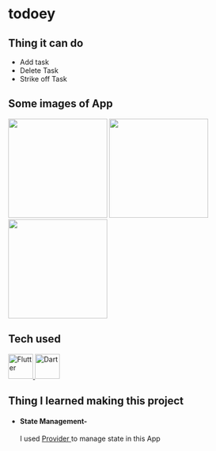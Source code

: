# todoey

## Thing it can do
 * Add task
 * Delete Task
 * Strike off Task

## Some images of App

<img src="https://user-images.githubusercontent.com/71614009/115814470-bea84f00-a412-11eb-9b65-198d0211c926.jpg" width ="200"> <img src="https://user-images.githubusercontent.com/71614009/115814474-c0721280-a412-11eb-92bb-94550805d50c.jpg" width ="200"> <img src="https://user-images.githubusercontent.com/71614009/115814476-c1a33f80-a412-11eb-9131-02b9c6ec4f90.jpg" width ="200">

## Tech used


<a href ="https://flutter.dev/" > <img src="https://user-images.githubusercontent.com/71614009/115812209-a46c7200-a40e-11eb-848f-ac8b30bc41fb.png" width ="50" alt ="Flutter"> </a> <a href ="https://dart.dev/"><img src="https://user-images.githubusercontent.com/71614009/115811626-abdf4b80-a40d-11eb-861b-3e1fbb0dcb5d.png" width ="50" alt="Dart"></a>

## Thing I learned making this project
 * #### State Management- 
   I used <a href ="https://pub.dev/packages/provider">Provider </a> to manage state in this App
